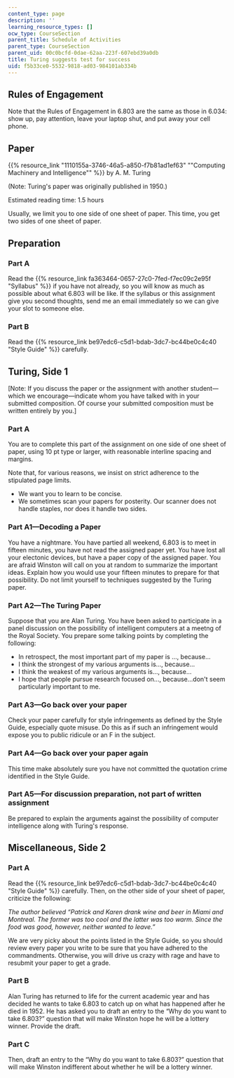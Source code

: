 ```yaml
---
content_type: page
description: ''
learning_resource_types: []
ocw_type: CourseSection
parent_title: Schedule of Activities
parent_type: CourseSection
parent_uid: 00c0bcfd-0dae-62aa-223f-607ebd39a0db
title: Turing suggests test for success
uid: f5b33ce0-5532-9818-ad03-984101ab334b
---
```


Rules of Engagement
-------------------

Note that the Rules of Engagement in 6.803 are the same as those in 6.034: show up, pay attention, leave your laptop shut, and put away your cell phone.

Paper
-----

{{% resource_link "1110155a-3746-46a5-a850-f7b81ad1ef63" "\"Computing Machinery and Intelligence\"" %}} by A. M. Turing

(Note: Turing's paper was originally published in 1950.)

Estimated reading time: 1.5 hours

Usually, we limit you to one side of one sheet of paper. This time, you get two sides of one sheet of paper.

Preparation
-----------

### Part A

Read the {{% resource_link fa363464-0657-27c0-7fed-f7ec09c2e95f "Syllabus" %}} if you have not already, so you will know as much as possible about what 6.803 will be like. If the syllabus or this assignment give you second thoughts, send me an email immediately so we can give your slot to someone else.

### Part B

Read the {{% resource_link be97edc6-c5d1-bdab-3dc7-bc44be0c4c40 "Style Guide" %}} carefully.

Turing, Side 1
--------------

\[Note: If you discuss the paper or the assignment with another student—which we encourage—indicate whom you have talked with in your submitted composition. Of course your submitted composition must be written entirely by you.\]

### Part A

You are to complete this part of the assignment on one side of one sheet of paper, using 10 pt type or larger, with reasonable interline spacing and margins.

Note that, for various reasons, we insist on strict adherence to the stipulated page limits.

*   We want you to learn to be concise.
*   We sometimes scan your papers for posterity. Our scanner does not handle staples, nor does it handle two sides.

### Part A1—Decoding a Paper

You have a nightmare. You have partied all weekend, 6.803 is to meet in fifteen minutes, you have not read the assigned paper yet. You have lost all your electonic devices, but have a paper copy of the assigned paper. You are afraid Winston will call on you at random to summarize the important ideas. Explain how you would use your fifteen minutes to prepare for that possibility. Do not limit yourself to techniques suggested by the Turing paper.

### Part A2—The Turing Paper

Suppose that you are Alan Turing. You have been asked to participate in a panel discussion on the possibility of intelligent computers at a meetng of the Royal Society. You prepare some talking points by completing the following:

*   In retrospect, the most important part of my paper is ..., because...
*   I think the strongest of my various arguments is..., because...
*   I think the weakest of my various arguments is..., because...
*   I hope that people pursue research focused on..., because...don't seem particularly important to me.

### Part A3—Go back over your paper

Check your paper carefully for style infringements as defined by the Style Guide, especially quote misuse. Do this as if such an infringement would expose you to public ridicule or an F in the subject.

### Part A4—Go back over your paper again

This time make absolutely sure you have not committed the quotation crime identified in the Style Guide.

### Part A5—For discussion preparation, not part of written assignment

Be prepared to explain the arguments against the possibility of computer intelligence along with Turing's response.

Miscellaneous, Side 2
---------------------

### Part A

Read the {{% resource_link be97edc6-c5d1-bdab-3dc7-bc44be0c4c40 "Style Guide" %}} carefully. Then, on the other side of your sheet of paper, criticize the following:

_The author believed “Patrick and Karen drank wine and beer in Miami and Montreal. The former was too cool and the latter was too warm. Since the food was good, however, neither wanted to leave.”_

We are very picky about the points listed in the Style Guide, so you should review every paper you write to be sure that you have adhered to the commandments. Otherwise, you will drive us crazy with rage and have to resubmit your paper to get a grade.

### Part B

Alan Turing has returned to life for the current academic year and has decided he wants to take 6.803 to catch up on what has happened after he died in 1952. He has asked you to draft an entry to the “Why do you want to take 6.803?” question that will make Winston hope he will be a lottery winner. Provide the draft.

### Part C

Then, draft an entry to the “Why do you want to take 6.803?” question that will make Winston indifferent about whether he will be a lottery winner.